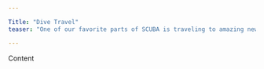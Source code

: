 ```yaml
---

Title: "Dive Travel"
teaser: "One of our favorite parts of SCUBA is traveling to amazing new places and enjoying everything that can be offered above and below the water. We can help you get your dive travel arranged or we'd love to have you join us on a group trip."

---
```


Content